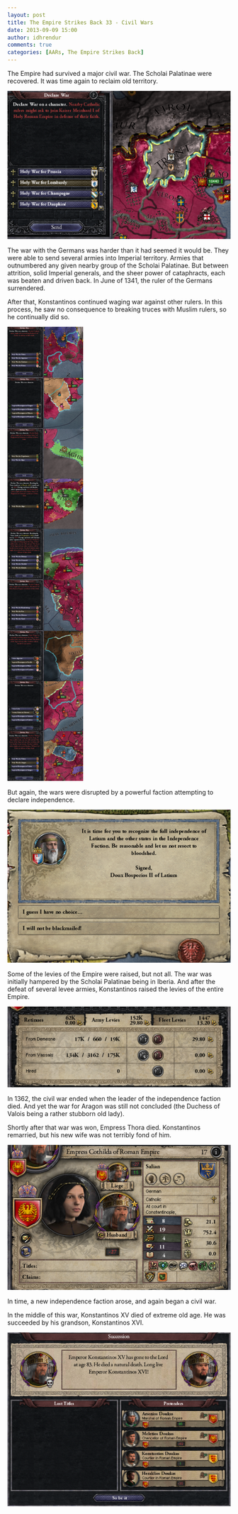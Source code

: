 ```yaml
---
layout: post
title: The Empire Strikes Back 33 - Civil Wars
date: 2013-09-09 15:00
author: idhrendur
comments: true
categories: [AARs, The Empire Strikes Back]
---
```

The Empire had survived a major civil war. The Scholai Palatinae were recovered. It was time again to reclaim old territory.

![](/assets/tesb_images/33-1.png)

The war with the Germans was harder than it had seemed it would be. They were able to send several armies into Imperial territory. Armies that outnumbered any given nearby group of the Scholai Palatinae. But between attrition, solid Imperial generals, and the sheer power of cataphracts, each was beaten and driven back. In June of 1341, the ruler of the Germans surrendered.

After that, Konstantinos continued waging war against other rulers. In this process, he saw no consequence to breaking truces with Muslim rulers, so he continually did so.

![](/assets/tesb_images/33-2.png)

But again, the wars were disrupted by a powerful faction attempting to declare independence.

![](/assets/tesb_images/33-3.png)

Some of the levies of the Empire were raised, but not all. The war was initially hampered by the Scholai Palatinae being in Iberia. And after the defeat of several levee armies, Konstantinos raised the levies of the entire Empire.

![](/assets/tesb_images/33-4.png)

In 1362, the civil war ended when the leader of the independence faction died. And yet the war for Aragon was still not concluded (the Duchess of Valois being a rather stubborn old lady).

Shortly after that war was won, Empress Thora died. Konstantinos remarried, but his new wife was not terribly fond of him.

![](/assets/tesb_images/33-5.png)

In time, a new independence faction arose, and again began a civil war.

In the middle of this war, Konstantinos XV died of extreme old age. He was succeeded by his grandson, Konstantinos XVI.

![](/assets/tesb_images/33-6.png)
